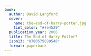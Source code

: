 ```yaml
---
book:
  author: David Langford
  cover:
    name: the-end-of-harry-potter.jpg
    tint_color: "#7e4529"
  publication_year: 2006
  title: The End of Harry Potter?
  isbn13: "9780575080546"
  format: paperback
---
```


